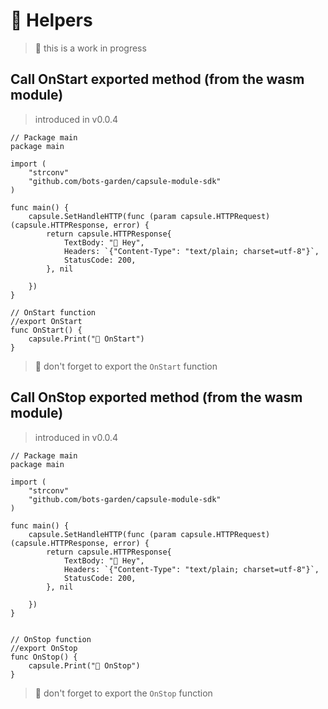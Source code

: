 # 🧰 Helpers

> 🚧 this is a work in progress

## Call OnStart exported method (from the wasm module)
> introduced in v0.0.4

```golang
// Package main
package main

import (
	"strconv"
	"github.com/bots-garden/capsule-module-sdk"
)

func main() {
	capsule.SetHandleHTTP(func (param capsule.HTTPRequest) (capsule.HTTPResponse, error) {
		return capsule.HTTPResponse{
			TextBody: "👋 Hey",
			Headers: `{"Content-Type": "text/plain; charset=utf-8"}`,
			StatusCode: 200,
		}, nil
		
	})
}

// OnStart function
//export OnStart
func OnStart() {
	capsule.Print("🚗 OnStart")
}
```
> 👋 don't forget to export the `OnStart` function

## Call OnStop exported method (from the wasm module)
> introduced in v0.0.4

```golang
// Package main
package main

import (
	"strconv"
	"github.com/bots-garden/capsule-module-sdk"
)

func main() {
	capsule.SetHandleHTTP(func (param capsule.HTTPRequest) (capsule.HTTPResponse, error) {
		return capsule.HTTPResponse{
			TextBody: "👋 Hey",
			Headers: `{"Content-Type": "text/plain; charset=utf-8"}`,
			StatusCode: 200,
		}, nil
		
	})
}


// OnStop function
//export OnStop
func OnStop() {
	capsule.Print("🚙 OnStop")
}
```
> 👋 don't forget to export the `OnStop` function
